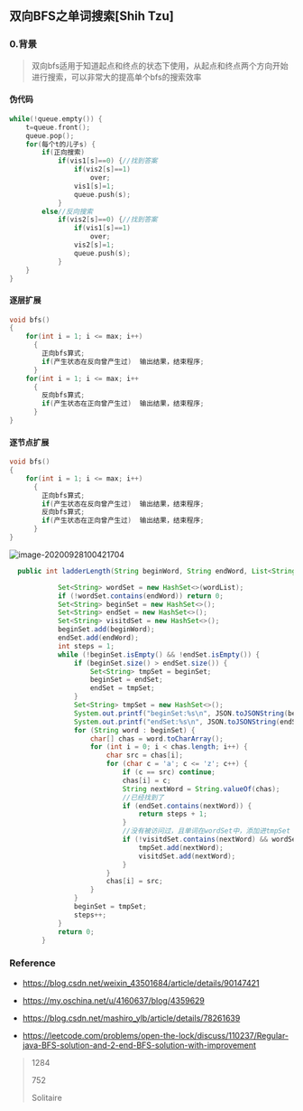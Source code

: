 ## 双向BFS之单词搜索[Shih Tzu]

### 0.背景

> 双向bfs适用于知道起点和终点的状态下使用，从起点和终点两个方向开始进行搜索，可以非常大的提高单个bfs的搜索效率

#### 伪代码

```c++
while(!queue.empty()) {
    t=queue.front();
    queue.pop();
    for(每个t的儿子s) {
        if(正向搜索)
            if(vis1[s]==0) {//找到答案
                if(vis2[s]==1)
                    over;
                vis1[s]=1;
                queue.push(s);
            }
        else//反向搜索
            if(vis2[s]==0) {//找到答案
                if(vis1[s]==1)
                    over;
                vis2[s]=1;
                queue.push(s);
            }
    }
}
```

#### 逐层扩展

```c++
void bfs()
{
    for(int i = 1; i <= max; i++)
      {
        正向bfs算式;
        if(产生状态在反向曾产生过)  输出结果，结束程序;
      }
    for(int i = 1; i <= max; i++
      {
        反向bfs算式;
        if(产生状态在正向曾产生过)  输出结果，结束程序;
      }
}
```

#### 逐节点扩展

```c++
void bfs()
{
    for(int i = 1; i <= max; i++)
      {
        正向bfs算式;
        if(产生状态在反向曾产生过)  输出结果，结束程序;
        反向bfs算式;
        if(产生状态在正向曾产生过)  输出结果，结束程序;
      }
}
```





![image-20200928100421704](D:\Dev\SrcCode\geek-algorithm-leetcode\src\main\leetcode_manuscripts\dfs_bfs\un-classify\双向BFS之单词搜索[].assets\image-20200928100421704.png)



```java
  public int ladderLength(String beginWord, String endWord, List<String> wordList) {

            Set<String> wordSet = new HashSet<>(wordList);
            if (!wordSet.contains(endWord)) return 0;
            Set<String> beginSet = new HashSet<>();
            Set<String> endSet = new HashSet<>();
            Set<String> visitdSet = new HashSet<>();
            beginSet.add(beginWord);
            endSet.add(endWord);
            int steps = 1;
            while (!beginSet.isEmpty() && !endSet.isEmpty()) {
                if (beginSet.size() > endSet.size()) {
                    Set<String> tmpSet = beginSet;
                    beginSet = endSet;
                    endSet = tmpSet;
                }
                Set<String> tmpSet = new HashSet<>();
                System.out.printf("beginSet:%s\n", JSON.toJSONString(beginSet));
                System.out.printf("endSet:%s\n", JSON.toJSONString(endSet));
                for (String word : beginSet) {
                    char[] chas = word.toCharArray();
                    for (int i = 0; i < chas.length; i++) {
                        char src = chas[i];
                        for (char c = 'a'; c <= 'z'; c++) {
                            if (c == src) continue;
                            chas[i] = c;
                            String nextWord = String.valueOf(chas);
                            //已经找到了
                            if (endSet.contains(nextWord)) {
                                return steps + 1;
                            }
                            //没有被访问过，且单词在wordSet中，添加进tmpSet ，本轮结束后赋值给beginSet
                            if (!visitdSet.contains(nextWord) && wordSet.contains(nextWord)) {
                                tmpSet.add(nextWord);
                                visitdSet.add(nextWord);
                            }
                        }
                        chas[i] = src;
                    }
                }
                beginSet = tmpSet;
                steps++;
            }
            return 0;
        }
```





### Reference

- https://blog.csdn.net/weixin_43501684/article/details/90147421
- https://my.oschina.net/u/4160637/blog/4359629

- https://blog.csdn.net/mashiro_ylb/article/details/78261639
- https://leetcode.com/problems/open-the-lock/discuss/110237/Regular-java-BFS-solution-and-2-end-BFS-solution-with-improvement



> 1284
>
> 752
>
> Solitaire